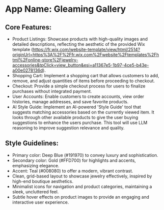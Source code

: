 # **App Name**: Gleaming Gallery

## Core Features:

- Product Listings: Showcase products with high-quality images and detailed descriptions, reflecting the aesthetic of the provided Wix template (https://fr.wix.com/website-template/view/html/2514?originUrl=https%3A%2F%2Ffr.wix.com%2Fwebsite%2Ftemplates%2Fhtml%2Fonline-store%2Fjewelry-accessories&tpClick=view_button&esi=a11367e5-1b97-4ce5-b43e-a00e0278136d).
- Shopping Cart: Implement a shopping cart that allows customers to add, remove, and adjust quantities of items before proceeding to checkout.
- Checkout: Provide a simple checkout process for users to finalize purchases without integrated payment.
- User Accounts: Enable customers to create accounts, view order histories, manage addresses, and save favorite products.
- AI Style Guide: Implement an AI-powered 'Style Guide' tool that suggests matching accessories based on the currently viewed item. It looks through other available products to give the user buying suggestions to enhance the users purchase. This tool will use LLM reasoning to improve suggestion relevance and quality.

## Style Guidelines:

- Primary color: Deep Blue (#191970) to convey luxury and sophistication.
- Secondary color: Gold (#FFD700) for highlights and accents, emphasizing elegance.
- Accent: Teal (#008080) to offer a modern, vibrant contrast.
- Clean, grid-based layout to showcase jewelry effectively, inspired by high-end boutique aesthetics.
- Minimalist icons for navigation and product categories, maintaining a sleek, uncluttered feel.
- Subtle hover effects on product images to provide an engaging and interactive user experience.